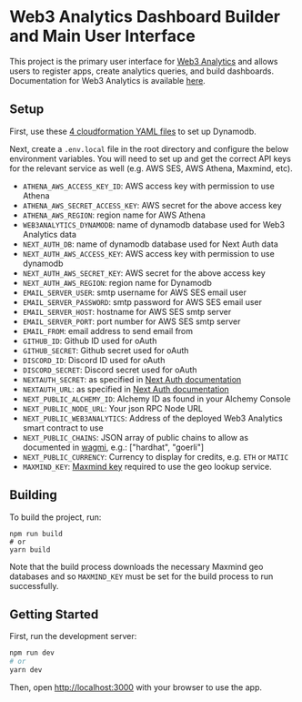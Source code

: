 # Web3 Analytics Dashboard Builder and Main User Interface

This project is the primary user interface for [Web3 Analytics](https://web3analytics.network/) and allows users to register apps, create analytics queries, and build dashboards. Documentation for Web3 Analytics is available [here](https://web3-analytics.gitbook.io/product-docs/).

## Setup

First, use these [4 cloudformation YAML files](https://github.com/andyjagoe/web3-analytics-app/tree/main/schema) to set up Dynamodb.

Next, create a `.env.local` file in the root directory and configure the below environment variables. You will need to set up and get the correct API keys for the relevant service as well (e.g. AWS SES, AWS Athena, Maxmind, etc).

* `ATHENA_AWS_ACCESS_KEY_ID`: AWS access key with permission to use Athena
* `ATHENA_AWS_SECRET_ACCESS_KEY`: AWS secret for the above access key
* `ATHENA_AWS_REGION`: region name for AWS Athena
* `WEB3ANALYTICS_DYNAMODB`: name of dynamodb database used for Web3 Analytics data
* `NEXT_AUTH_DB`: name of dynamodb database used for Next Auth data
* `NEXT_AUTH_AWS_ACCESS_KEY`: AWS access key with permission to use dynamodb
* `NEXT_AUTH_AWS_SECRET_KEY`: AWS secret for the above access key
* `NEXT_AUTH_AWS_REGION`: region name for Dynamodb
* `EMAIL_SERVER_USER`: smtp username for AWS SES email user
* `EMAIL_SERVER_PASSWORD`: smtp password for AWS SES email user
* `EMAIL_SERVER_HOST`: hostname for AWS SES smtp server
* `EMAIL_SERVER_PORT`: port number for AWS SES smtp server
* `EMAIL_FROM`: email address to send email from
* `GITHUB_ID`: Github ID used for oAuth
* `GITHUB_SECRET`: Github secret used for oAuth
* `DISCORD_ID`: Discord ID used for oAuth
* `DISCORD_SECRET`: Discord secret used for oAuth
* `NEXTAUTH_SECRET`: as specified in [Next Auth documentation](https://next-auth.js.org/deployment)
* `NEXTAUTH_URL`: as specified in [Next Auth documentation](https://next-auth.js.org/deployment)
* `NEXT_PUBLIC_ALCHEMY_ID`: Alchemy ID as found in your Alchemy Console
* `NEXT_PUBLIC_NODE_URL`: Your json RPC Node URL
* `NEXT_PUBLIC_WEB3ANALYTICS`: Address of the deployed Web3 Analytics smart contract to use
* `NEXT_PUBLIC_CHAINS`: JSON array of public chains to allow as documented in [wagmi](https://wagmi.sh/react/chains), e.g.: ["hardhat", "goerli"]
* `NEXT_PUBLIC_CURRENCY`: Currency to display for credits, e.g. `ETH` or `MATIC`
* `MAXMIND_KEY`: [Maxmind key](https://support.maxmind.com/hc/en-us/articles/4407111582235-Generate-a-License-Key) required to use the geo lookup service. 


## Building

To build the project, run:

```shell
npm run build
# or
yarn build
```
Note that the build process downloads the necessary Maxmind geo databases and so `MAXMIND_KEY` must be set for the build process to run successfully.

## Getting Started

First, run the development server:

```bash
npm run dev
# or
yarn dev
```

Then, open [http://localhost:3000](http://localhost:3000) with your browser to use the app.
